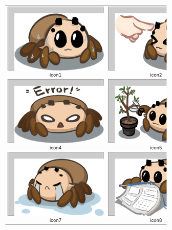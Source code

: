 <!-- <style>
  table, tr, td{
    border: none;
  }
  div{
    width: 300px;
    height: 200px;
    border: 1px solid grey;
    background: #ccc;
    box-sizing: border-box;
  }
  img{
    width: 260px;
    height: 160px;
    margin: 20px;
  }
</style> -->

<table>
  <tr>
    <td>
      <div style="width: 300px;
        height: 200px;
        border: 1px solid grey;
        background: #ccc;
        box-sizing: border-box;">
        <img style="
          width: 280px;
          height: 180px;
          margin: 20px;
        " src="../../img/icons/icons/1.png">
      </div>
    </td>
    <td>
        <div style="width: 300px;
        height: 200px;
        border: 1px solid grey;
        background: #ccc;
        box-sizing: border-box;">
        <img style="
          width: 280px;
          height: 180px;
          margin: 20px;
        " src="../../img/icons/icons/2.png">
      </div>  
    </td>
    <td>
        <div style="width: 300px;
        height: 200px;
        border: 1px solid grey;
        background: #ccc;
        box-sizing: border-box;">
        <img style="
          width: 280px;
          height: 180px;
          margin: 20px;
        " src="../../img/icons/icons/3.png">
      </div>  
    </td>
  </tr>
  <tr>
    <td align="center">icon1</td>
    <td align="center">icon2</td>
    <td align="center">icon3</td>
  </tr>
  <tr>
    <td>
      <div style="width: 300px;
        height: 200px;
        border: 1px solid grey;
        background: #ccc;
        box-sizing: border-box;">
        <img style="
          width: 280px;
          height: 180px;
          margin: 20px;
        " src="../../img/icons/icons/4.png">
      </div>
    </td>
    <td >
        <div style="width: 300px;
        height: 200px;
        border: 1px solid grey;
        background: #ccc;
        box-sizing: border-box;">
        <img style="
          width: 280px;
          height: 180px;
          margin: 20px;
        " src="../../img/icons/icons/5.png">
      </div>  
    </td>
    <td>
        <div style="width: 300px;
        height: 200px;
        border: 1px solid grey;
        background: #ccc;
        box-sizing: border-box;">
        <img style="
          width: 280px;
          height: 180px;
          margin: 20px;
        " src="../../img/icons/icons/6.png">
      </div>  
    </td>
  </tr>
  <tr>
    <td align="center" >icon4</td>
    <td align="center" >icon5</td>
    <td align="center" >icon6</td>
  </tr>
  <tr>
    <td>
      <div style="width: 300px;
        height: 200px;
        border: 1px solid grey;
        background: #ccc;
        box-sizing: border-box;">
        <img style="
          width: 280px;
          height: 180px;
          margin: 20px;
        " src="../../img/icons/icons/7.png">
      </div>
    </td>
    <td>
        <div style="width: 300px;
        height: 200px;
        border: 1px solid grey;
        background: #ccc;
        box-sizing: border-box;">
        <img style="
          width: 280px;
          height: 180px;
          margin: 20px;
        " src="../../img/icons/icons/8.png">
      </div>  
    </td>
    <td>
        <div style="width: 300px;
        height: 200px;
        border: 1px solid grey;
        background: #ccc;
        box-sizing: border-box;">
        <img style="
          width: 280px;
          height: 180px;
          margin: 20px;
        " src="../../img/icons/icons/9.png">
      </div>  
    </td>
  </tr>
  <tr>
    <td align="center">icon7</td>
    <td align="center">icon8</td>
    <td align="center">icon9</td>
  </tr>
</table>
